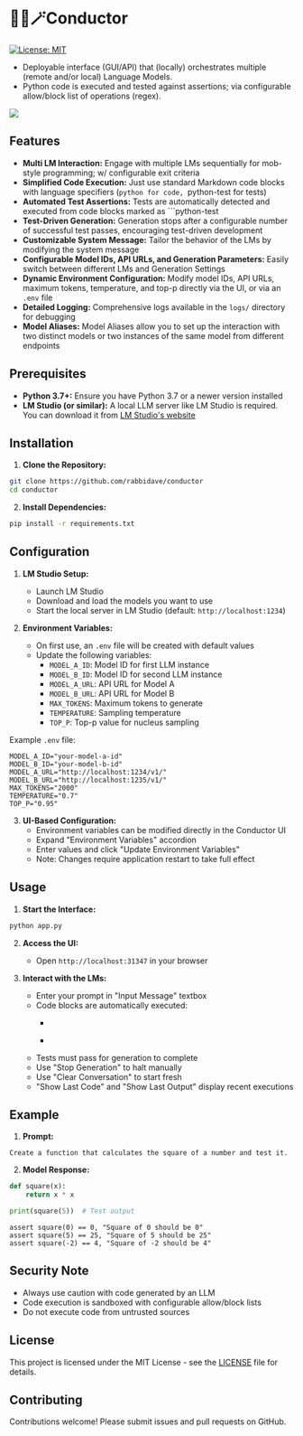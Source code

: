# 🚂🤖🪄Conductor

[![License: MIT](https://img.shields.io/badge/License-MIT-yellow.svg)](https://opensource.org/licenses/MIT)

* Deployable interface (GUI/API) that (locally) orchestrates multiple (remote and/or local) Language Models.
* Python code is executed and tested against assertions; via configurable allow/block list of operations (regex).

![](https://github.com/rabbidave/conductor/blob/main/envvar.gif?raw=true)

## Features

* **Multi LM Interaction:** Engage with multiple LMs sequentially for mob-style programming; w/ configurable exit criteria
* **Simplified Code Execution:** Just use standard Markdown code blocks with language specifiers (```python for code, ```python-test for tests)
* **Automated Test Assertions:** Tests are automatically detected and executed from code blocks marked as ```python-test
* **Test-Driven Generation:** Generation stops after a configurable number of successful test passes, encouraging test-driven development
* **Customizable System Message:** Tailor the behavior of the LMs by modifying the system message
* **Configurable Model IDs, API URLs, and Generation Parameters:** Easily switch between different LMs and Generation Settings
* **Dynamic Environment Configuration:** Modify model IDs, API URLs, maximum tokens, temperature, and top-p directly via the UI, or via an `.env` file
* **Detailed Logging:** Comprehensive logs available in the `logs/` directory for debugging
* **Model Aliases:** Model Aliases allow you to set up the interaction with two distinct models or two instances of the same model from different endpoints

## Prerequisites

* **Python 3.7+:** Ensure you have Python 3.7 or a newer version installed
* **LM Studio (or similar):** A local LLM server like LM Studio is required. You can download it from [LM Studio's website](https://lmstudio.ai/)

## Installation

1. **Clone the Repository:**
```bash
git clone https://github.com/rabbidave/conductor
cd conductor
```

2. **Install Dependencies:**
```bash
pip install -r requirements.txt
```

## Configuration

1. **LM Studio Setup:**
   * Launch LM Studio
   * Download and load the models you want to use
   * Start the local server in LM Studio (default: `http://localhost:1234`)

2. **Environment Variables:**
   * On first use, an `.env` file will be created with default values
   * Update the following variables:
     * `MODEL_A_ID`: Model ID for first LLM instance
     * `MODEL_B_ID`: Model ID for second LLM instance
     * `MODEL_A_URL`: API URL for Model A
     * `MODEL_B_URL`: API URL for Model B
     * `MAX_TOKENS`: Maximum tokens to generate
     * `TEMPERATURE`: Sampling temperature
     * `TOP_P`: Top-p value for nucleus sampling

Example `.env` file:
```
MODEL_A_ID="your-model-a-id"
MODEL_B_ID="your-model-b-id"
MODEL_A_URL="http://localhost:1234/v1/"
MODEL_B_URL="http://localhost:1235/v1/"
MAX_TOKENS="2000"
TEMPERATURE="0.7"
TOP_P="0.95"
```

3. **UI-Based Configuration:**
   * Environment variables can be modified directly in the Conductor UI
   * Expand "Environment Variables" accordion
   * Enter values and click "Update Environment Variables"
   * Note: Changes require application restart to take full effect

## Usage

1. **Start the Interface:**
```bash
python app.py
```

2. **Access the UI:**
   * Open `http://localhost:31347` in your browser

3. **Interact with the LMs:**
   * Enter your prompt in "Input Message" textbox
   * Code blocks are automatically executed:
     * ```python for regular code
     * ```python-test for test assertions
   * Tests must pass for generation to complete
   * Use "Stop Generation" to halt manually
   * Use "Clear Conversation" to start fresh
   * "Show Last Code" and "Show Last Output" display recent executions

## Example

1. **Prompt:**
```
Create a function that calculates the square of a number and test it.
```

2. **Model Response:**
```python
def square(x):
    return x * x

print(square(5))  # Test output
```

```python-test
assert square(0) == 0, "Square of 0 should be 0"
assert square(5) == 25, "Square of 5 should be 25"
assert square(-2) == 4, "Square of -2 should be 4"
```

## Security Note
* Always use caution with code generated by an LLM
* Code execution is sandboxed with configurable allow/block lists
* Do not execute code from untrusted sources

## License

This project is licensed under the MIT License - see the [LICENSE](LICENSE) file for details.

## Contributing

Contributions welcome! Please submit issues and pull requests on GitHub.
